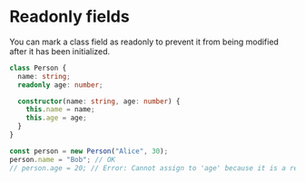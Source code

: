# Readonly fields

You can mark a class field as readonly to prevent it from being modified after it has been initialized.

```ts
class Person {
  name: string;
  readonly age: number;

  constructor(name: string, age: number) {
    this.name = name;
    this.age = age;
  }
}

const person = new Person("Alice", 30);
person.name = "Bob"; // OK
// person.age = 20; // Error: Cannot assign to 'age' because it is a read-only property.
```
